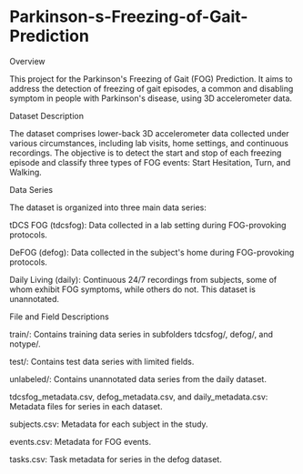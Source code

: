 # Parkinson-s-Freezing-of-Gait-Prediction

Overview

This project for the Parkinson's Freezing of Gait (FOG) Prediction. It aims to address the detection of freezing of gait episodes, a common and disabling symptom in people with Parkinson's disease, using 3D accelerometer data.

Dataset Description

The dataset comprises lower-back 3D accelerometer data collected under various circumstances, including lab visits, home settings, and continuous recordings. The objective is to detect the start and stop of each freezing episode and classify three types of FOG events: Start Hesitation, Turn, and Walking.

Data Series

The dataset is organized into three main data series:

tDCS FOG (tdcsfog): Data collected in a lab setting during FOG-provoking protocols.

DeFOG (defog): Data collected in the subject's home during FOG-provoking protocols.

Daily Living (daily): Continuous 24/7 recordings from subjects, some of whom exhibit FOG symptoms, while others do not. This dataset is unannotated.

File and Field Descriptions

train/: Contains training data series in subfolders tdcsfog/, defog/, and notype/.

test/: Contains test data series with limited fields.

unlabeled/: Contains unannotated data series from the daily dataset.

tdcsfog_metadata.csv, defog_metadata.csv, and daily_metadata.csv: Metadata files for series in each dataset.

subjects.csv: Metadata for each subject in the study.

events.csv: Metadata for FOG events.

tasks.csv: Task metadata for series in the defog dataset.
